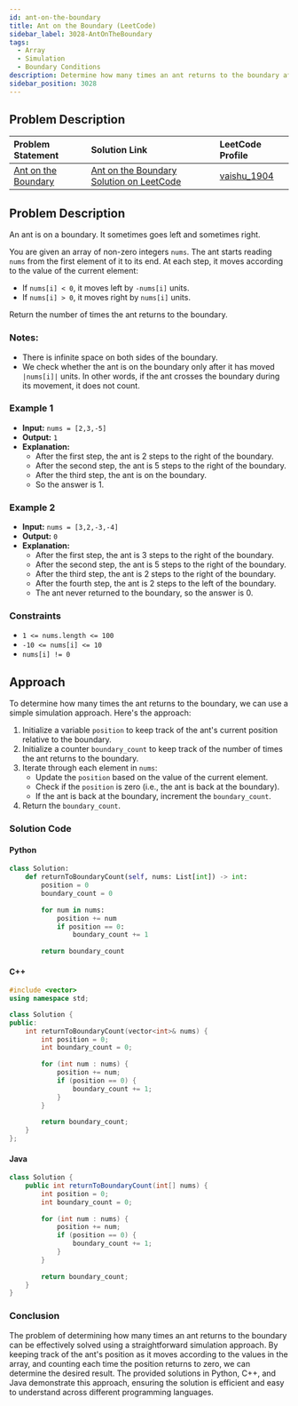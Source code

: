 ```yaml
---
id: ant-on-the-boundary
title: Ant on the Boundary (LeetCode)
sidebar_label: 3028-AntOnTheBoundary
tags:
  - Array
  - Simulation
  - Boundary Conditions
description: Determine how many times an ant returns to the boundary after reading an array of non-zero integers and moving according to their values.
sidebar_position: 3028
---
```


## Problem Description

| Problem Statement | Solution Link | LeetCode Profile |
| :---------------- | :------------ | :--------------- |
| [Ant on the Boundary](https://leetcode.com/problems/ant-on-the-boundary/) | [Ant on the Boundary Solution on LeetCode](https://leetcode.com/problems/ant-on-the-boundary/solutions/) | [vaishu_1904](https://leetcode.com/u/vaishu_1904/) |

## Problem Description

An ant is on a boundary. It sometimes goes left and sometimes right.

You are given an array of non-zero integers `nums`. The ant starts reading `nums` from the first element of it to its end. At each step, it moves according to the value of the current element:

- If `nums[i] < 0`, it moves left by `-nums[i]` units.
- If `nums[i] > 0`, it moves right by `nums[i]` units.

Return the number of times the ant returns to the boundary.

### Notes:
- There is infinite space on both sides of the boundary.
- We check whether the ant is on the boundary only after it has moved `|nums[i]|` units. In other words, if the ant crosses the boundary during its movement, it does not count.

### Example 1
- **Input:** `nums = [2,3,-5]`
- **Output:** `1`
- **Explanation:** 
  - After the first step, the ant is 2 steps to the right of the boundary.
  - After the second step, the ant is 5 steps to the right of the boundary.
  - After the third step, the ant is on the boundary.
  - So the answer is 1.

### Example 2
- **Input:** `nums = [3,2,-3,-4]`
- **Output:** `0`
- **Explanation:** 
  - After the first step, the ant is 3 steps to the right of the boundary.
  - After the second step, the ant is 5 steps to the right of the boundary.
  - After the third step, the ant is 2 steps to the right of the boundary.
  - After the fourth step, the ant is 2 steps to the left of the boundary.
  - The ant never returned to the boundary, so the answer is 0.

### Constraints
- `1 <= nums.length <= 100`
- `-10 <= nums[i] <= 10`
- `nums[i] != 0`

## Approach

To determine how many times the ant returns to the boundary, we can use a simple simulation approach. Here's the approach:

1. Initialize a variable `position` to keep track of the ant's current position relative to the boundary.
2. Initialize a counter `boundary_count` to keep track of the number of times the ant returns to the boundary.
3. Iterate through each element in `nums`:
   - Update the `position` based on the value of the current element.
   - Check if the `position` is zero (i.e., the ant is back at the boundary).
   - If the ant is back at the boundary, increment the `boundary_count`.
4. Return the `boundary_count`.

### Solution Code

#### Python

```python
class Solution:
    def returnToBoundaryCount(self, nums: List[int]) -> int:
        position = 0
        boundary_count = 0
        
        for num in nums:
            position += num
            if position == 0:
                boundary_count += 1
        
        return boundary_count
```

#### C++
```c++
#include <vector>
using namespace std;

class Solution {
public:
    int returnToBoundaryCount(vector<int>& nums) {
        int position = 0;
        int boundary_count = 0;
        
        for (int num : nums) {
            position += num;
            if (position == 0) {
                boundary_count += 1;
            }
        }
        
        return boundary_count;
    }
};

```

#### Java
```java
class Solution {
    public int returnToBoundaryCount(int[] nums) {
        int position = 0;
        int boundary_count = 0;
        
        for (int num : nums) {
            position += num;
            if (position == 0) {
                boundary_count += 1;
            }
        }
        
        return boundary_count;
    }
}

```

### Conclusion
The problem of determining how many times an ant returns to the boundary can be effectively solved 
using a straightforward simulation approach. By keeping track of the ant's position as it moves 
according to the values in the array, and counting each time the position returns to zero, we can 
determine the desired result. The provided solutions in Python, C++, and Java demonstrate this 
approach, ensuring the solution is efficient and easy to understand across different programming 
languages.